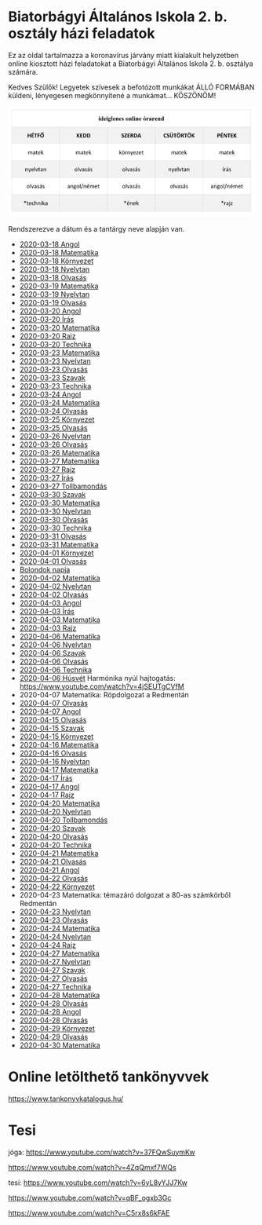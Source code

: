 # Biatorbágyi Általános Iskola 2. b. osztály házi feladatok

Ez az oldal tartalmazza a koronavírus járvány miatt kialakult helyzetben
online kiosztott házi feladatokat a Biatorbágyi Általános Iskola 2. b. osztálya
számára.

Kedves Szülők!
Legyetek szívesek a befotózott munkákat ÁLLÓ FORMÁBAN küldeni, lényegesen megkönnyítené a munkámat... KÖSZÖNÖM!

![Órarend](orarend.jpg)

Rendszerezve a dátum és a tantárgy neve alapján van.

* [2020-03-18 Angol](2020-03-18-angol.md)
* [2020-03-18 Matematika](2020-03-18-matematika.md)
* [2020-03-18 Környezet](2020-03-18-kornyezet.md)
* [2020-03-18 Nyelvtan](2020-03-18-nyelvtan.md)
* [2020-03-18 Olvasás](2020-03-18-olvasas.md)
* [2020-03-19 Matematika](2020-03-19-matematika.md)
* [2020-03-19 Nyelvtan](2020-03-19-nyelvtan.md)
* [2020-03-19 Olvasás](2020-03-19-olvasas.md)
* [2020-03-20 Angol](2020-03-20-angol.md)
* [2020-03-20 Írás](2020-03-20-iras.md)
* [2020-03-20 Matematika](2020-03-20-matematika.md)
* [2020-03-20 Rajz](2020-03-20-rajz.md)
* [2020-03-20 Technika](2020-03-20-technika.md)
* [2020-03-23 Matematika](2020-03-23-matematika.md)
* [2020-03-23 Nyelvtan](2020-03-23-nyelvtan.md)
* [2020-03-23 Olvasás](2020-03-23-olvasas.md)
* [2020-03-23 Szavak](2020-03-23-szavak.md)
* [2020-03-23 Technika](2020-03-23-technika.md)
* [2020-03-24 Angol](2020-03-24-angol.md)
* [2020-03-24 Matematika](2020-03-24-matematika.md)
* [2020-03-24 Olvasás](2020-03-24-olvasas.md)
* [2020-03-25 Környezet](2020-03-25-kornyezet.md)
* [2020-03-25 Olvasás](2020-03-25-olvasas.md)
* [2020-03-26 Nyelvtan](2020-03-26-nyelvtan.md)
* [2020-03-26 Olvasás](2020-03-26-olvasas.md)
* [2020-03-26 Matematika](2020-03-26-matematika.md)
* [2020-03-27 Matematika](2020-03-27-matematika.md)
* [2020-03-27 Rajz](2020-03-27-rajz.md)
* [2020-03-27 Írás](2020-03-27-iras.md)
* [2020-03-27 Tollbamondás](2020-03-27-tollbamondas.md)
* [2020-03-30 Szavak](2020-03-30-szavak.md)
* [2020-03-30 Matematika](2020-03-30-matematika.md)
* [2020-03-30 Nyelvtan](2020-03-30-nyelvtan.md)
* [2020-03-30 Olvasás](2020-03-30-olvasas.md)
* [2020-03-30 Technika](2020-03-30-technika.md)
* [2020-03-31 Olvasás](2020-03-31-olvasas.pdf)
* [2020-03-31 Matematika](2020-03-31-matematika.md)
* [2020-04-01 Környezet](2020-04-01-kornyezet.md)
* [2020-04-01 Olvasás](2020-04-01-olvasas.md)
* [Bolondok napja](2020-04-01-bolondok-napja.pdf)
* [2020-04-02 Matematika](2020-04-02-matematika.md)
* [2020-04-02 Nyelvtan](2020-04-02-nyelvtan.md)
* [2020-04-02 Olvasás](2020-04-02-olvasas.md)
* [2020-04-03 Angol](2020-04-03-angol.md)
* [2020-04-03 Írás](2020-04-03-iras.md)
* [2020-04-03 Matematika](2020-04-03-matematika.md)
* [2020-04-03 Rajz](2020-04-03-rajz.md)
* [2020-04-06 Matematika](2020-04-06-matematika.md)
* [2020-04-06 Nyelvtan](2020-04-06-nyelvtan.md)
* [2020-04-06 Szavak](2020-04-06-szavak.md)
* [2020-04-06 Olvasás](2020-04-06-olvasas.md)
* [2020-04-06 Technika](2020-04-06-technika.pdf)
* [2020-04-06 Húsvét](2020-04-06-husvet.pdf) Harmónika nyúl hajtogatás: https://www.youtube.com/watch?v=4jSEUTgCVfM
* 2020-04-07 Matematika: Röpdolgozat a Redmentán
* [2020-04-07 Olvasás](2020-04-07-olvasas.md)
* [2020-04-07 Angol](2020-04-07-angol.md)
* [2020-04-15 Olvasás](2020-04-15-olvasas.md)
* [2020-04-15 Szavak](2020-04-15-szavak.jpg)
* [2020-04-15 Környezet](2020-04-15-kornyezet.md)
* [2020-04-16 Matematika](2020-04-16-matematika.md)
* [2020-04-16 Olvasás](2020-04-16-olvasas.md)
* [2020-04-16 Nyelvtan](2020-04-16-nyelvtan.md)
* [2020-04-17 Matematika](2020-04-17-matematika.md)
* [2020-04-17 Írás](2020-04-17-iras.md)
* [2020-04-17 Angol](2020-04-17-angol.md)
* [2020-04-17 Rajz](2020-04-17-rajz.md)
* [2020-04-20 Matematika](2020-04-20-matematika.md)
* [2020-04-20 Nyelvtan](2020-04-20-nyelvtan.pdf)
* [2020-04-20 Tollbamondás](2020-04-20-tollbamondas.m4a)
* [2020-04-20 Szavak](2020-04-20-szavak.pdf)
* [2020-04-20 Olvasás](2020-04-20-olvasas.pdf)
* [2020-04-20 Technika](2020-04-20-technika.pdf)
* [2020-04-21 Matematika](2020-04-21-matematika.md)
* [2020-04-21 Olvasás](2020-04-21-olvasas.pdf)
* [2020-04-21 Angol](2020-04-21-angol.md)
* [2020-04-22 Olvasás](2020-04-22-olvasas.md)
* [2020-04-22 Környezet](2020-04-22-kornyezet.pptx)
* 2020-04-23 Matematika: témazáró dolgozat a 80-as számkörből Redmentán
* [2020-04-23 Nyelvtan](2020-04-23-nyelvtan.pdf)
* [2020-04-23 Olvasás](2020-04-23-olvasas.pdf)
* [2020-04-24 Matematika](2020-04-24-matematika.md)
* [2020-04-24 Nyelvtan](2020-04-24-nyelvtan.md)
* [2020-04-24 Rajz](2020-04-24-rajz.docx)
* [2020-04-27 Matematika](2020-04-27-matematika.md)
* [2020-04-27 Nyelvtan](2020-04-27-nyelvtan.pdf)
* [2020-04-27 Szavak](2020-04-27-szavak.pdf)
* [2020-04-27 Olvasás](2020-04-27-olvasas.pdf)
* [2020-04-27 Technika](2020-04-27-technika.pdf)
* [2020-04-28 Matematika](2020-04-28-matematika.md)
* [2020-04-28 Olvasás](2020-04-28-olvasas.pptx)
* [2020-04-28 Angol](2020-04-28-angol.md)
* [2020-04-28 Olvasás](2020-04-28-olvasas.pdf)
* [2020-04-29 Környezet](2020-04-29-kornyezet.md)
* [2020-04-29 Olvasás](2020-04-29-olvasas.pdf)
* [2020-04-30 Matematika](2020-04-30-matematika.md)

# Online letölthető tankönyvvek

https://www.tankonyvkatalogus.hu/

# Tesi

jóga: https://www.youtube.com/watch?v=37FQwSuymKw

https://www.youtube.com/watch?v=4ZqQmxf7WQs

tesi: https://www.youtube.com/watch?v=6yL8yYJJ7Kw

https://www.youtube.com/watch?v=qBF_ogxb3Gc

https://www.youtube.com/watch?v=C5rx8s6kFAE
